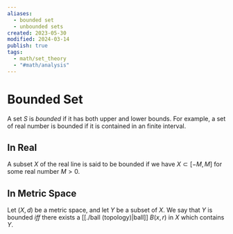 ```yaml
---
aliases:
  - bounded set
  - unbounded sets
created: 2023-05-30
modified: 2024-03-14
publish: true
tags:
  - math/set_theory
  - "#math/analysis"
---
```

# Bounded Set

A set $S$ is *bounded* if it has both upper and lower bounds. For example, a set of real number is bounded if it is contained in an finite interval.

## In Real
A subset $X$ of the real line is said to be bounded if we have $X \subset [-M, M]$ for some real number $M > 0$.

## In Metric Space
Let $(X, d)$ be a metric space, and let $Y$ be a subset of $X$. We say that $Y$ is bounded *iff* there exists a [[./ball (topology)|ball]] $B(x, r)$ in $X$ which contains $Y$.